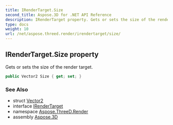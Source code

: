 ```yaml
---
title: IRenderTarget.Size
second_title: Aspose.3D for .NET API Reference
description: IRenderTarget property. Gets or sets the size of the render target
type: docs
weight: 10
url: /net/aspose.threed.render/irendertarget/size/
---
```

## IRenderTarget.Size property

Gets or sets the size of the render target.

```csharp
public Vector2 Size { get; set; }
```

### See Also

* struct [Vector2](../../../aspose.threed.utilities/vector2/)
* interface [IRenderTarget](../)
* namespace [Aspose.ThreeD.Render](../../irendertarget/)
* assembly [Aspose.3D](../../../)


